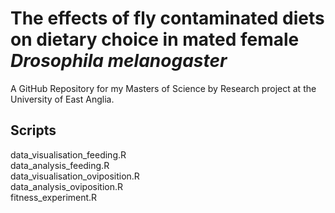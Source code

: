 
# The effects of fly contaminated diets on dietary choice in mated female *Drosophila melanogaster*

A GitHub Repository for my Masters of Science by Research project at the University of East Anglia. 

## Scripts 

data_visualisation_feeding.R    
data_analysis_feeding.R    
data_visualisation_oviposition.R    
data_analysis_oviposition.R    
fitness_experiment.R    

